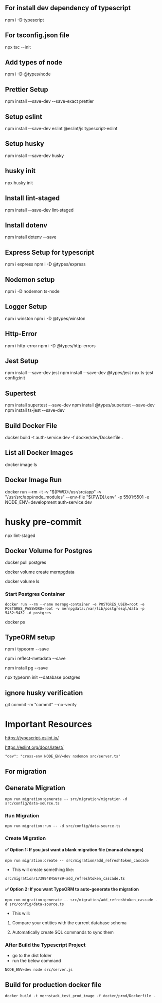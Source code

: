 ## For install dev dependency of typescript

npm i -D typescript

## For tsconfig.json file

npx tsc --init

## Add types of node

npm i -D @types/node

## Prettier Setup

npm install --save-dev --save-exact prettier

## Setup eslint

npm install --save-dev eslint @eslint/js typescript-eslint

## Setup husky

npm install --save-dev husky

## husky init

npx husky init

## Install lint-staged

npm install --save-dev lint-staged

## Install dotenv

npm install dotenv --save

## Express Setup for typescript

npm i express
npm i -D @types/express

## Nodemon setup

npm i -D nodemon ts-node

## Logger Setup

npm i winston
npm i -D @types/winston

## Http-Error

npm i http-error
npm i -D @types/http-errors

## Jest Setup

npm install --save-dev jest
npm install --save-dev @types/jest
npx ts-jest config:init

## Supertest

npm install supertest --save-dev
npm install @types/supertest --save-dev
npm install ts-jest --save-dev

## Build Docker File

docker build -t auth-service:dev -f docker/dev/Dockerfile .

## List all Docker Images

docker image ls

## Docker Image Run

docker run --rm -it -v "${PWD}:/usr/src/app" -v "/usr/src/app/node_modules" --env-file "${PWD}/.env" -p 5501:5501 -e NODE_ENV=development auth-service:dev

# husky pre-commit

npx lint-staged

## Docker Volume for Postgres

docker pull postgres

docker volume create mernpgdata

docker volume ls


### Start Postgres Container
```
docker run --rm --name mernpg-container -e POSTGRES_USER=root -e POSTGRES_PASSWORD=root -v mernpgdata:/var/lib/postgresql/data -p 5432:5432 -d postgres
```

docker ps

## TypeORM setup

npm i typeorm --save

npm i reflect-metadata --save

npm install pg --save

npx typeorm init --database postgres

## ignore husky verification

git commit -m "commit" --no-verify

# Important Resources

https://typescript-eslint.io/

https://eslint.org/docs/latest/

```
"dev": "cross-env NODE_ENV=dev nodemon src/server.ts"

```

## For migration

## Generate Migration

```
npm run migration:generate -- src/migration/migration -d src/config/data-source.ts
```

### Run Migration

```
npm run migration:run -- -d src/config/data-source.ts
```

### Create Migration

#### ✅ Option 1: If you just want a blank migration file (manual changes)

```
npm run migration:create -- src/migration/add_refreshtoken_cascade
```

- This will create something like:

```
src/migration/1739948456789-add_refreshtoken_cascade.ts
```

#### ✅ Option 2: If you want TypeORM to auto-generate the migration

```
npm run migration:generate -- src/migration/add_refreshtoken_cascade -d src/config/data-source.ts
```

- This will:

1. Compare your entities with the current database schema

2. Automatically create SQL commands to sync them

### After Build the Typescript Project

- go to the dist folder
- run the below command

```
NODE_ENV=dev node src/server.js
```


## Build for production docker file

```
docker build -t mernstack_test_prod_image -f docker/prod/Dockerfile .
```